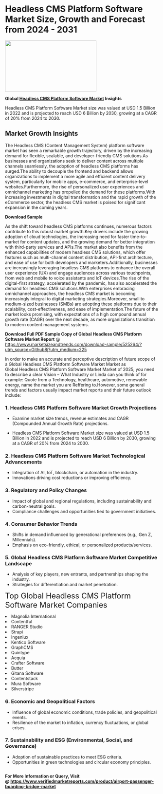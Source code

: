 <H1>Headless CMS Platform Software Market Size, Growth and Forecast from 2024 - 2031</H1><img class="aligncenter size-medium wp-image-584254" src="https://thirdeyenews.in/wp-content/uploads/2024/09/Global-Market-Research-300x168.jpeg" alt="" width="300" height="168" /><p><strong>Global&nbsp;<a href="https://www.marketsizeandtrends.com/download-sample/525264/?utm_source=Github8j?utm_medium=225">Headless CMS Platform Software Market</a> Insights</strong></p><p>Headless CMS Platform Software Market size was valued at USD 1.5 Billion in 2022 and is projected to reach USD 6 Billion by 2030, growing at a CAGR of 20% from 2024 to 2030.</p><p><h2>Market Growth Insights</h2> <p>The Headless CMS (Content Management System) platform software market has seen a remarkable growth trajectory, driven by the increasing demand for flexible, scalable, and developer-friendly CMS solutions.As businesses and organizations seek to deliver content across multiple channels seamlessly, the adoption of headless CMS platforms has surged.The ability to decouple the frontend and backend allows organizations to implement a more agile and efficient content delivery system, particularly for mobile apps, e-commerce, and enterprise-level websites.Furthermore, the rise of personalized user experiences and omnichannel marketing has propelled the demand for these platforms.With increasing investments in digital transformation and the rapid growth of the eCommerce sector, the headless CMS market is poised for significant expansion in the coming years.</p> <p><strong>Download Sample</strong></p> <p>As the shift toward headless CMS platforms continues, numerous factors contribute to this robust market growth.Key drivers include the growing adoption of cloud technologies, the increasing need for faster time-to-market for content updates, and the growing demand for better integration with third-party services and APIs.The market also benefits from the enhanced capabilities of modern headless CMS solutions, which offer features such as multi-channel content distribution, API-first architecture, and ease of use for both developers and marketers.Additionally, businesses are increasingly leveraging headless CMS platforms to enhance the overall user experience (UX) and engage audiences across various touchpoints, from web and mobile to voice assistants and IoT devices.The rise of the digital-first strategy, accelerated by the pandemic, has also accelerated the demand for headless CMS solutions.With enterprises embracing omnichannel approaches, the headless CMS market is becoming increasingly integral to digital marketing strategies.Moreover, small to medium-sized businesses (SMBs) are adopting these platforms due to their scalability, cost-effectiveness, and ease of implementation.The future of the market looks promising, with expectations of a high compound annual growth rate (CAGR) over the next decade, as more organizations transition to modern content management systems.<p><span class=""><strong>Download Full PDF Sample Copy of Global Headless CMS Platform Software Market Report</strong> @ <a href="https://www.marketsizeandtrends.com/download-sample/525264/?utm_source=Github8j?utm_medium=225" target="_blank">https://www.marketsizeandtrends.com/download-sample/525264/?utm_source=Github8j?utm_medium=225</a></span></p><p>In order to make an accurate and perceptive description of future scope of a Global&nbsp;Headless CMS Platform Software Market Market as Global&nbsp;Headless CMS Platform Software Market Market of 2025, you need to describe a clear Vision &ndash; What Industry or Linda can you think of for example: Quote from a Technology, healthcare, automotive, renewable energy, name the market you are Reffering to.However, some general trends and factors usually impact market reports and their future outlook include:</p><h3>1.&nbsp;<strong>Headless CMS Platform Software Market Growth Projections</strong></h3><ul><li>Examine market size trends, revenue estimates and CAGR (Compounded Annual Growth Rate) projections.</li><li><p>Headless CMS Platform Software Market size was valued at USD 1.5 Billion in 2022 and is projected to reach USD 6 Billion by 2030, growing at a CAGR of 20% from 2024 to 2030.</p></li></ul><h3>2.&nbsp;<strong>Headless CMS Platform Software Market Technological Advancements</strong></h3><ul><li>Integration of AI, IoT, blockchain, or automation in the industry.</li><li>Innovations driving cost reductions or improving efficiency.</li></ul><h3>3.&nbsp;<strong>Regulatory and Policy Changes</strong></h3><ul><li>Impact of global and regional regulations, including sustainability and carbon-neutral goals.</li><li>Compliance challenges and opportunities tied to government initiatives.</li></ul><h3>4.&nbsp;<strong>Consumer Behavior Trends</strong></h3><ul><li>Shifts in demand influenced by generational preferences (e.g., Gen Z, Millennials).</li><li>Emphasis on eco-friendly, ethical, or personalized products/services.</li></ul><h3>5.&nbsp;<strong>Global Headless CMS Platform Software Market Competitive Landscape</strong></h3><ul><li>Analysis of key players, new entrants, and partnerships shaping the industry.</li><li>Strategies for differentiation and market penetration.</li></ul><p data-pm-slice="1 1 []"><span style="color: inherit; font-family: inherit; font-size: 25px;">Top Global Headless CMS Platform Software Market Companies</span></p><div class="" data-test-id=""><p><li>Magnolia International</li><li> Contentful</li><li> RANGER Studio</li><li> Strapi</li><li> Ingeniux</li><li> Kentico Software</li><li> GraphCMS</li><li> Quintype</li><li> Acquia</li><li> Crafter Software</li><li> Butter</li><li> Gitana Software</li><li> Contentstack</li><li> Mura Software</li><li> Silverstripe</li></p></div><h3>6.&nbsp;<strong>Economic and Geopolitical Factors</strong></h3><ul><li>Influence of global economic conditions, trade policies, and geopolitical events.</li><li>Resilience of the market to inflation, currency fluctuations, or global crises.</li></ul><h3>7.&nbsp;<strong>Sustainability and ESG (Environmental, Social, and Governance)</strong></h3><ul><li>Adoption of sustainable practices to meet ESG criteria.</li><li>Opportunities in green technologies and circular economy principles.</li></ul><h2><strong style="font-size: 14px;">For More Information or Query, Visit @&nbsp;</strong><a style="background-color: #ffffff; font-size: 14px;" href="https://www.marketsizeandtrends.com/report/headless-cms-platform-software-market/" target="_blank">https://www.verifiedmarketreports.com/product/airport-passenger-boarding-bridge-market</a></h2>